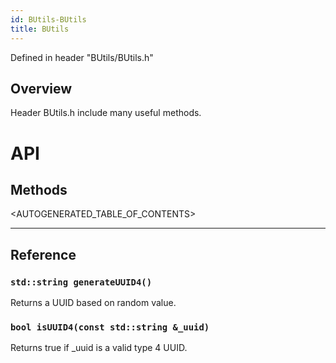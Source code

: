 ```yaml
---
id: BUtils-BUtils
title: BUtils
---
```


Defined in header "BUtils/BUtils.h"

## Overview

Header BUtils.h include many useful methods.

# API

## Methods

<AUTOGENERATED_TABLE_OF_CONTENTS>

---

## Reference

### `std::string generateUUID4()`
Returns a UUID based on random value.

### `bool isUUID4(const std::string &_uuid)`
Returns true if _uuid is a valid type 4 UUID.